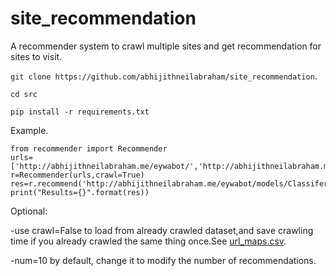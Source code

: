 # site_recommendation
A recommender system to crawl multiple sites and get recommendation for sites to visit.

`git clone https://github.com/abhijithneilabraham/site_recommendation`.  


`cd src`

```pip install -r requirements.txt```

Example.  
```
from recommender import Recommender
urls=['http://abhijithneilabraham.me/eywabot/','http://abhijithneilabraham.me/','https://abhisharmab.github.io/','https://karuvally.github.io/']
r=Recommender(urls,crawl=True) 
res=r.recommend('http://abhijithneilabraham.me/eywabot/models/Classifer/',num=2)
print("Results={}".format(res))
```

Optional:

-use crawl=False to load from already crawled dataset,and save crawling time if you already crawled the same thing once.See [url_maps.csv](src/url_maps.csv).  

-num=10 by default, change it to modify the number of recommendations.







